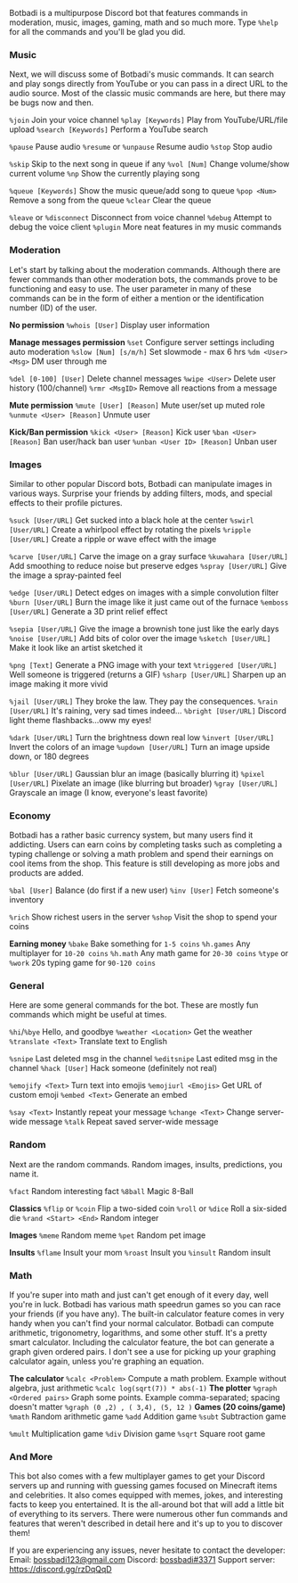 Botbadi is a multipurpose Discord bot that features commands in moderation, music, images, gaming, math and so much more. Type `%help` for all the commands and you'll be glad you did.

### Music
Next, we will discuss some of Botbadi's music commands. It can search and play songs directly from YouTube or you can pass in a direct URL to the audio source. Most of the classic music commands are here, but there may be bugs now and then.

`%join` Join your voice channel
`%play [Keywords]` Play from YouTube/URL/file upload
`%search [Keywords]` Perform a YouTube search

`%pause` Pause audio
`%resume` or `%unpause` Resume audio
`%stop` Stop audio

`%skip` Skip to the next song in queue if any
`%vol [Num]` Change volume/show current volume
`%np` Show the currently playing song

`%queue [Keywords]` Show the music queue/add song to queue
`%pop <Num>` Remove a song from the queue
`%clear` Clear the queue

`%leave` or `%disconnect` Disconnect from voice channel
`%debug` Attempt to debug the voice client
`%plugin` More neat features in my music commands

### Moderation
Let's start by talking about the moderation commands. Although there are fewer commands than other moderation bots, the commands prove to be functioning and easy to use. The user parameter in many of these commands can be in the form of either a mention or the identification number (ID) of the user.

**No permission**
`%whois [User]` Display user information

**Manage messages permission**
`%set` Configure server settings including auto moderation
`%slow [Num] [s/m/h]` Set slowmode - max 6 hrs
`%dm <User> <Msg>` DM user through me

`%del [0-100] [User]` Delete channel messages
`%wipe <User>` Delete user history (100/channel)
`%rmr <MsgID>` Remove all reactions from a message

**Mute permission**
`%mute [User] [Reason]` Mute user/set up muted role
`%unmute <User> [Reason]` Unmute user

**Kick/Ban permission**
`%kick <User> [Reason]` Kick user
`%ban <User> [Reason]` Ban user/hack ban user
`%unban <User ID> [Reason]` Unban user
 
### Images
Similar to other popular Discord bots, Botbadi can manipulate images in various ways. Surprise your friends by adding filters, mods, and special effects to their profile pictures.

`%suck [User/URL]` Get sucked into a black hole at the center
`%swirl [User/URL]` Create a whirlpool effect by rotating the pixels
`%ripple [User/URL]` Create a ripple or wave effect with the image

`%carve [User/URL]` Carve the image on a gray surface
`%kuwahara [User/URL]` Add smoothing to reduce noise but preserve edges
`%spray [User/URL]` Give the image a spray-painted feel

`%edge [User/URL]` Detect edges on images with a simple convolution filter
`%burn [User/URL]` Burn the image like it just came out of the furnace
`%emboss [User/URL]` Generate a 3D print relief effect

`%sepia [User/URL]` Give the image a brownish tone just like the early days
`%noise [User/URL]` Add bits of color over the image
`%sketch [User/URL]` Make it look like an artist sketched it

`%png [Text]` Generate a PNG image with your text
`%triggered [User/URL]` Well someone is triggered (returns a GIF)
`%sharp [User/URL]` Sharpen up an image making it more vivid

`%jail [User/URL]` They broke the law. They pay the consequences.
`%rain [User/URL]` It's raining, very sad times indeed...
`%bright [User/URL]` Discord light theme flashbacks...oww my eyes!

`%dark [User/URL]` Turn the brightness down real low
`%invert [User/URL]` Invert the colors of an image
`%updown [User/URL]` Turn an image upside down, or 180 degrees

`%blur [User/URL]` Gaussian blur an image (basically blurring it)
`%pixel [User/URL]` Pixelate an image (like blurring but broader)
`%gray [User/URL]` Grayscale an image (I know, everyone's least favorite)

### Economy
Botbadi has a rather basic currency system, but many users find it addicting. Users can earn coins by completing tasks such as completing a typing challenge or solving a math problem and spend their earnings on cool items from the shop. This feature is still developing as more jobs and products are added.

`%bal [User]` Balance (do first if a new user)
`%inv [User]` Fetch someone's inventory

`%rich` Show richest users in the server
`%shop` Visit the shop to spend your coins

**Earning money**
`%bake` Bake something for `1-5 coins`
`%h.games` Any multiplayer for `10-20 coins`
`%h.math` Any math game for `20-30 coins`
`%type` or `%work` 20s typing game for `90-120 coins`
 
### General
Here are some general commands for the bot. These are mostly fun commands which might be useful at times.

`%hi`/`%bye` Hello, and goodbye
`%weather <Location>` Get the weather
`%translate <Text>` Translate text to English

`%snipe` Last deleted msg in the channel
`%editsnipe` Last edited msg in the channel
`%hack [User]` Hack someone (definitely not real)

`%emojify <Text>` Turn text into emojis
`%emojiurl <Emojis>` Get URL of custom emoji
`%embed <Text>` Generate an embed

`%say <Text>` Instantly repeat your message
`%change <Text>` Change server-wide message
`%talk` Repeat saved server-wide message

### Random
Next are the random commands. Random images, insults, predictions, you name it.

`%fact` Random interesting fact
`%8ball` Magic 8-Ball

**Classics**
`%flip` or `%coin` Flip a two-sided coin
`%roll` or `%dice` Roll a six-sided die
`%rand <Start> <End>` Random integer

**Images**
`%meme` Random meme
`%pet` Random pet image

**Insults**
`%flame` Insult your mom
`%roast` Insult you
`%insult` Random insult

### Math
If you're super into math and just can't get enough of it every day, well you're in luck. Botbadi has various math speedrun games so you can race your friends (if you have any). The built-in calculator feature comes in very handy when you can't find your normal calculator. Botbadi can compute arithmetic, trigonometry, logarithms, and some other stuff. It's a pretty smart calculator. Including the calculator feature, the bot can generate a graph given ordered pairs. I don't see a use for picking up your graphing calculator again, unless you're graphing an equation.

**The calculator**
`%calc <Problem>`
Compute a math problem. Example without algebra, just arithmetic
```%calc log(sqrt(7)) * abs(-1)```
**The plotter**
`%graph <Ordered pairs>`
Graph some points. Example comma-separated; spacing doesn't matter
```%graph (0 ,2) , ( 3,4), (5, 12 )```
**Games (20 coins/game)**
`%math` Random arithmetic game
`%add` Addition game
`%subt` Subtraction game

`%mult` Multiplication game
`%div` Division game
`%sqrt` Square root game

### And More
This bot also comes with a few multiplayer games to get your Discord servers up and running with guessing games focused on Minecraft items and celebrities. It also comes equipped with memes, jokes, and interesting facts to keep you entertained. It is the all-around bot that will add a little bit of everything to its servers. There were numerous other fun commands and features that weren't described in detail here and it's up to you to discover them!

If you are experiencing any issues, never hesitate to contact the developer:
Email: bossbadi123@gmail.com
Discord: [bossbadi#3371](https://discord.com/users/712323326575378562)
Support server: https://discord.gg/rzDqQqD